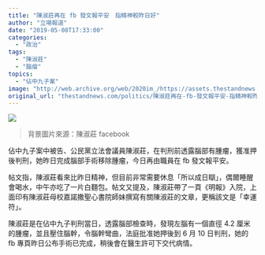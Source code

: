```yaml
---
title: "陳淑莊再在 fb 發文報平安　指精神較昨日好"
author: "立場報道"
date: "2019-05-08T17:33:00"
categories:
  - "政治"
tags:
  - "陳淑莊"
  - "腦瘤"
topics:
  - "佔中九子案"
image: "http://web.archive.org/web/2020im_/https://assets.thestandnews.com/media/photos/tanya-10_Eq6EO.png"
original_url: "thestandnews.com/politics/陳淑莊再在-fb-發文報平安-指精神較昨日好"
---
```

![](http://web.archive.org/web/2020im_/https://assets.thestandnews.com/media/photos/tanya-10_Eq6EO.png)
> 背景圖片來源：陳淑莊 facebook

佔中九子案中被告、公民黨立法會議員陳淑莊，在判刑前透露腦部有腫瘤，獲准押後判刑，她昨日完成腦部手術移除腫瘤，今日再由職員在 fb 發文報平安。

帖文指，陳淑莊看來比昨日精神，但目前非常需要休息「所以成日瞓」，偶爾睡醒會喝水，中午亦吃了一片白麵包。帖文又提及，陳淑莊帶了一頁《明報》入院，上面印有陳淑莊母校嘉諾撒聖心書院師妹撰寫有關陳淑莊的文章，更稱該文是「幸運符」。

陳淑莊是在佔中九子判刑當日，透露腦部檢查時，發現左腦有一個直徑 4.2 厘米的腫瘤，並且壓住腦幹，令腦幹彎曲，法庭批准她押後到 6 月 10 日判刑，她的 fb 專頁昨日公布手術已完成，稍後會在醫生許可下交代病情。